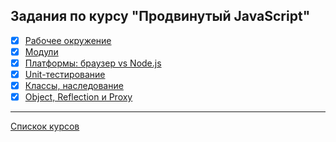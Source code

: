 ## Задания по курсу "Продвинутый JavaScript"
- [x] [Рабочее окружение](https://github.com/TomSG03/ajs-homeworks_working-enviroment)
- [x] [Модули](https://github.com/TomSG03/ajs-homeworks_modules.git)
- [x] [Платформы: браузер vs Node.js](https://github.com/TomSG03/platform1)
- [x] [Unit-тестирование](https://github.com/TomSG03/pure-functions)
- [x] [Классы, наследование](https://github.com/TomSG03/opp-class) 
- [x] [Object, Reflection и Proxy](https://github.com/TomSG03/Object-Reflection-Proxy)

---
[Спискок курсов](https://github.com/TomSG03/Training-in-Netology)
